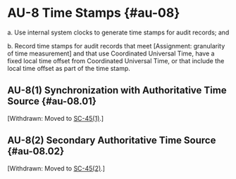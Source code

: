 # AU-8 Time Stamps {#au-08}

a. Use internal system clocks to generate time stamps for audit records; and

b. Record time stamps for audit records that meet [Assignment: granularity of time measurement] and that use Coordinated Universal Time, have a fixed local time offset from Coordinated Universal Time, or that include the local time offset as part of the time stamp.

## AU-8(1) Synchronization with Authoritative Time Source {#au-08.01}

[Withdrawn: Moved to [SC-45(1)](../sc/sc-45#sc-45.01).]

## AU-8(2) Secondary Authoritative Time Source {#au-08.02}

[Withdrawn: Moved to [SC-45(2)](../sc/sc-45#sc-45.02).]

